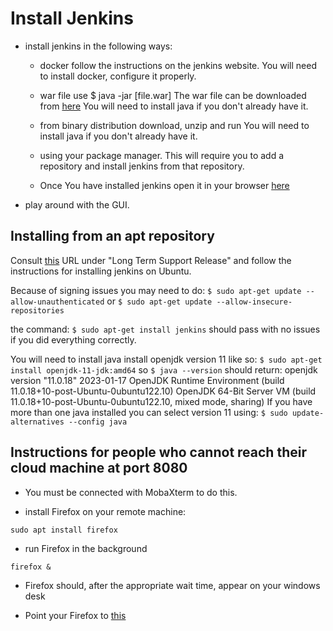# Install Jenkins

* install jenkins in the following ways:
    * docker
        follow the instructions on the jenkins website.
        You will need to install docker, configure it properly.
    * war file
        use
        $ java -jar [file.war]
        The war file can be downloaded from [here](https://www.jenkins.io/download)
        You will need to install java if you don't already have it.
    * from binary distribution
        download, unzip and run
        You will need to install java if you don't already have it.
    * using your package manager.
        This will require you to add a repository and install jenkins
        from that repository.

    * Once You have installed jenkins open it in your browser [here](http://your_ip:8080/here)

* play around with the GUI.

## Installing from an apt repository
Consult [this](https://www.jenkins.io/doc/book/installing/linux) URL
under "Long Term Support Release"
and follow the instructions for installing jenkins on Ubuntu.

Because of signing issues you may need to do:
    `$ sudo apt-get update --allow-unauthenticated`
or
    `$ sudo apt-get update --allow-insecure-repositories`

the command:
    `$ sudo apt-get install jenkins`
should pass with no issues if you did everything correctly.

You will need to install java
install openjdk version 11 like so:
    `$ sudo apt-get install openjdk-11-jdk:amd64`
so
    `$ java --version`
should return:
    openjdk version "11.0.18" 2023-01-17
    OpenJDK Runtime Environment (build 11.0.18+10-post-Ubuntu-0ubuntu122.10)
    OpenJDK 64-Bit Server VM (build 11.0.18+10-post-Ubuntu-0ubuntu122.10, mixed mode, sharing)
If you have more than one java installed you can select version 11 using:
    `$ sudo update-alternatives --config java`

## Instructions for people who cannot reach their cloud machine at port 8080
* You must be connected with MobaXterm to do this.

* install Firefox on your remote machine:

```shell
sudo apt install firefox
```

* run Firefox in the background

```shell
firefox &
```

* Firefox should, after the appropriate wait time, appear on your windows desk

* Point your Firefox to [this](http://localhost:8080)
